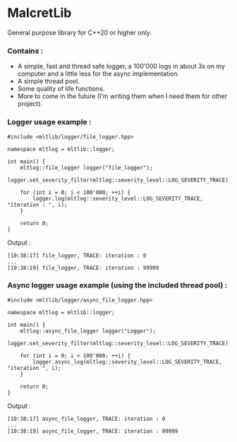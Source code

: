 # MalcretLib
General purpose library for C++20 or higher only.

### Contains :
- A simple, fast and thread safe logger, a 100'000 logs in about 3s on my computer and a little less for the async implementation.
- A simple thread pool.
- Some quality of life functions.
- More to come in the future (I'm writing them when I need them for other project).

### Logger usage example :

```
#include <mltlib/logger/file_logger.hpp>

namespace mltlog = mltlib::logger;

int main() {
	mltlog::file_logger logger("file_logger");
	logger.set_severity_filter(mltlog::severity_level::LOG_SEVERITY_TRACE);

	for (int i = 0; i < 100'000; ++i) {
		logger.log(mltlog::severity_level::LOG_SEVERITY_TRACE, "iteration : ", i);
	}

	return 0;
}
```

Output :

```
[10:38:17] file_logger, TRACE: iteration : 0
...
[10:38:19] file_logger, TRACE: iteration : 99999
```

### Async logger usage example (using the included thread pool) :

```
#include <mltlib/logger/async_file_logger.hpp>

namespace mltlog = mltlib::logger;

int main() {
	mltlog::async_file_logger logger("Logger");
	logger.set_severity_filter(mltlog::severity_level::LOG_SEVERITY_TRACE);

	for (int i = 0; i < 100'000; ++i) {
		logger.async_log(mltlog::severity_level::LOG_SEVERITY_TRACE, "iteration ", i);
	}

	return 0;
}
```

Output :

```
[10:38:17] async_file_logger, TRACE: iteration : 0
...
[10:38:19] async_file_logger, TRACE: iteration : 99999
```